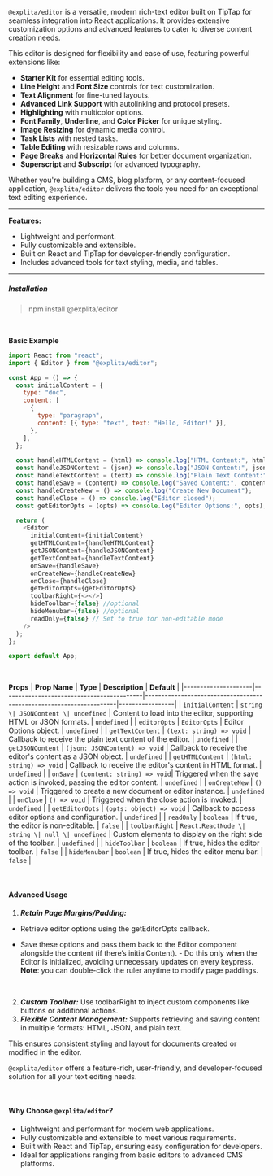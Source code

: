 `@explita/editor` is a versatile, modern rich-text editor built on TipTap for seamless integration into React applications. It provides extensive customization options and advanced features to cater to diverse content creation needs.

This editor is designed for flexibility and ease of use, featuring powerful extensions like:

- **Starter Kit** for essential editing tools.
- **Line Height** and **Font Size** controls for text customization.
- **Text Alignment** for fine-tuned layouts.
- **Advanced Link Support** with autolinking and protocol presets.
- **Highlighting** with multicolor options.
- **Font Family**, **Underline**, and **Color Picker** for unique styling.
- **Image Resizing** for dynamic media control.
- **Task Lists** with nested tasks.
- **Table Editing** with resizable rows and columns.
- **Page Breaks** and **Horizontal Rules** for better document organization.
- **Superscript** and **Subscript** for advanced typography.

Whether you're building a CMS, blog platform, or any content-focused application, `@explita/editor` delivers the tools you need for an exceptional text editing experience.

---

**Features:**

- Lightweight and performant.
- Fully customizable and extensible.
- Built on React and TipTap for developer-friendly configuration.
- Includes advanced tools for text styling, media, and tables.

---

##### Installation

> npm install @explita/editor

<br/>

**Basic Example**

```javascript
import React from "react";
import { Editor } from "@explita/editor";

const App = () => {
  const initialContent = {
    type: "doc",
    content: [
      {
        type: "paragraph",
        content: [{ type: "text", text: "Hello, Editor!" }],
      },
    ],
  };

  const handleHTMLContent = (html) => console.log("HTML Content:", html);
  const handleJSONContent = (json) => console.log("JSON Content:", json);
  const handleTextContent = (text) => console.log("Plain Text Content:", text);
  const handleSave = (content) => console.log("Saved Content:", content);
  const handleCreateNew = () => console.log("Create New Document");
  const handleClose = () => console.log("Editor closed");
  const getEditorOpts = (opts) => console.log("Editor Options:", opts);

  return (
    <Editor
      initialContent={initialContent}
      getHTMLContent={handleHTMLContent}
      getJSONContent={handleJSONContent}
      getTextContent={handleTextContent}
      onSave={handleSave}
      onCreateNew={handleCreateNew}
      onClose={handleClose}
      getEditorOpts={getEditorOpts}
      toolbarRight={<></>}
      hideToolbar={false} //optional
      hideMenubar={false} //optional
      readOnly={false} // Set to true for non-editable mode
    />
  );
};

export default App;
```

<br/>

**Props**
| **Prop Name** | **Type** | **Description** | **Default** |
|---------------------|-------------------------------------------|---------------------------------------------------------------------|-----------------|
| `initialContent` | `string \| JSONContent \| undefined` | Content to load into the editor, supporting HTML or JSON formats. | `undefined` |
| `editorOpts` | `EditorOpts` | Editor Options object. | `undefined` |
| `getTextContent` | `(text: string) => void` | Callback to receive the plain text content of the editor. | `undefined` |
| `getJSONContent` | `(json: JSONContent) => void` | Callback to receive the editor's content as a JSON object. | `undefined` |
| `getHTMLContent` | `(html: string) => void` | Callback to receive the editor's content in HTML format. | `undefined` |
| `onSave` | `(content: string) => void`| Triggered when the save action is invoked, passing the editor content. | `undefined` |
| `onCreateNew` | `() => void` | Triggered to create a new document or editor instance. | `undefined` |
| `onClose` | `() => void` | Triggered when the close action is invoked. | `undefined` |
| `getEditorOpts` | `(opts: object) => void` | Callback to access editor options and configuration. | `undefined` |
| `readOnly` | `boolean` | If true, the editor is non-editable. | `false` |
| `toolbarRight` | `React.ReactNode \| string \| null \| undefined` | Custom elements to display on the right side of the toolbar. | `undefined` |
| `hideToolbar` | `boolean` | If true, hides the editor toolbar. | `false` |
| `hideMenubar` | `boolean` | If true, hides the editor menu bar. | `false` |

<br/>

#### **Advanced Usage**

1.  **_Retain Page Margins/Padding:_**

- Retrieve editor options using the getEditorOpts callback.
- Save these options and pass them back to the Editor component alongside the content (if there’s initialContent). - Do this only when the Editor is initialized, avoiding unnecessary updates on every keypress.
**Note**: you can double-click the ruler anytime to modify page paddings.

  <br/>

2.  **_Custom Toolbar:_**
    Use toolbarRight to inject custom components like buttons or additional actions.
    <br/>
3.  **_Flexible Content Management:_**
    Supports retrieving and saving content in multiple formats: HTML, JSON, and plain text.

This ensures consistent styling and layout for documents created or modified in the editor.

`@explita/editor` offers a feature-rich, user-friendly, and developer-focused solution for all your text editing needs.

<br/>

#### **Why Choose `@explita/editor`?**

- Lightweight and performant for modern web applications.
- Fully customizable and extensible to meet various requirements.
- Built with React and TipTap, ensuring easy configuration for developers.
- Ideal for applications ranging from basic editors to advanced CMS platforms.
